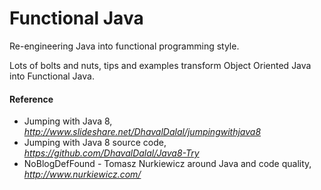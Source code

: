 # Functional Java

Re-engineering Java into functional programming style.

Lots of bolts and nuts, tips and examples transform Object Oriented Java into Functional Java.

#### Reference

* Jumping with Java 8, _http://www.slideshare.net/DhavalDalal/jumpingwithjava8_
* Jumping with Java 8 source code, _https://github.com/DhavalDalal/Java8-Try_
* NoBlogDefFound - Tomasz Nurkiewicz around Java and code quality, _http://www.nurkiewicz.com/_
